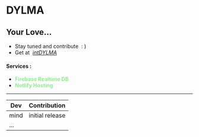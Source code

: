 # **DYLMA**
## Your Love...

- Stay tuned and contribute &nbsp;: )
- Get at &nbsp;[*intDYLMA*](https://intdylma.netlify.app/)

#### Services :
- <span style= "color: lightgreen">**Firebase Realtime DB**</span>
- <span style= "color: lightgreen">**Netlify Hosting**</span>
---


| Dev | Contribution |
|----------|-------|
| mind    | initial release |
| ... |  |